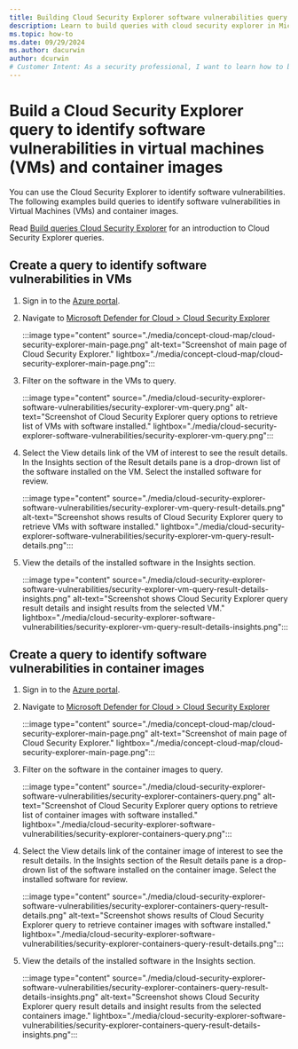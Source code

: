 ```yaml
---
title: Building Cloud Security Explorer software vulnerabilities query
description: Learn to build queries with cloud security explorer in Microsoft Defender for Cloud to proactively identify software vulnerabilities in VMs and container images
ms.topic: how-to
ms.date: 09/29/2024
ms.author: dacurwin
author: dcurwin
# Customer Intent: As a security professional, I want to learn how to build queries with Cloud Security Explorer in Microsoft Defender for Cloud to show software vulnerabilities in VMs and container iamges.
---
```


# Build a Cloud Security Explorer query to identify software vulnerabilities in virtual machines (VMs) and container images

You can use the Cloud Security Explorer to identify software vulnerabilities. The following examples build queries to identify software vulnerabilities in Virtual Machines (VMs) and container images.

Read [Build queries Cloud Security Explorer](how-to-manage-cloud-security-explorer.md) for an introduction to Cloud Security Explorer queries.

## Create a query to identify software vulnerabilities in VMs

1. Sign in to the [Azure portal](https://portal.azure.com).

1. Navigate to [Microsoft Defender for Cloud > Cloud Security Explorer](https://ms.portal.azure.com/#view/Microsoft_Azure_Security/SecurityMenuBlade/~/SecurityGraph)

    :::image type="content" source="./media/concept-cloud-map/cloud-security-explorer-main-page.png" alt-text="Screenshot of main page of Cloud Security Explorer." lightbox="./media/concept-cloud-map/cloud-security-explorer-main-page.png":::

1. Filter on the software in the VMs to query.

    :::image type="content" source="./media/cloud-security-explorer-software-vulnerabilities/security-explorer-vm-query.png" alt-text="Screenshot of Cloud Security Explorer query options to retrieve list of VMs with software installed." lightbox="./media/cloud-security-explorer-software-vulnerabilities/security-explorer-vm-query.png":::

1. Select the View details link of the VM of interest to see the result details. In the Insights section of the Result details pane is a drop-drown list of the software installed on the VM. Select the installed software for review.

    :::image type="content" source="./media/cloud-security-explorer-software-vulnerabilities/security-explorer-vm-query-result-details.png" alt-text="Screenshot shows results of Cloud Security Explorer query to retrieve VMs with software installed." lightbox="./media/cloud-security-explorer-software-vulnerabilities/security-explorer-vm-query-result-details.png":::

1. View the details of the installed software in the Insights section.

    :::image type="content" source="./media/cloud-security-explorer-software-vulnerabilities/security-explorer-vm-query-result-details-insights.png" alt-text="Screenshot shows Cloud Security Explorer query result details and insight results from the selected VM." lightbox="./media/cloud-security-explorer-software-vulnerabilities/security-explorer-vm-query-result-details-insights.png":::

## Create a query to identify software vulnerabilities in container images

1. Sign in to the [Azure portal](https://portal.azure.com).

1. Navigate to [Microsoft Defender for Cloud > Cloud Security Explorer](https://ms.portal.azure.com/#view/Microsoft_Azure_Security/SecurityMenuBlade/~/SecurityGraph)

    :::image type="content" source="./media/concept-cloud-map/cloud-security-explorer-main-page.png" alt-text="Screenshot of main page of Cloud Security Explorer." lightbox="./media/concept-cloud-map/cloud-security-explorer-main-page.png":::

1. Filter on the software in the container images to query.

    :::image type="content" source="./media/cloud-security-explorer-software-vulnerabilities/security-explorer-containers-query.png" alt-text="Screenshot of Cloud Security Explorer query options to retrieve list of container images with software installed." lightbox="./media/cloud-security-explorer-software-vulnerabilities/security-explorer-containers-query.png":::

1. Select the View details link of the container image of interest to see the result details. In the Insights section of the Result details pane is a drop-drown list of the software installed on the container image. Select the installed software for review.

    :::image type="content" source="./media/cloud-security-explorer-software-vulnerabilities/security-explorer-containers-query-result-details.png" alt-text="Screenshot shows results of Cloud Security Explorer query to retrieve container images with software installed." lightbox="./media/cloud-security-explorer-software-vulnerabilities/security-explorer-containers-query-result-details.png":::

1. View the details of the installed software in the Insights section.

    :::image type="content" source="./media/cloud-security-explorer-software-vulnerabilities/security-explorer-containers-query-result-details-insights.png" alt-text="Screenshot shows Cloud Security Explorer query result details and insight results from the selected containers image." lightbox="./media/cloud-security-explorer-software-vulnerabilities/security-explorer-containers-query-result-details-insights.png":::
